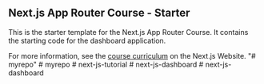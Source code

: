 ## Next.js App Router Course - Starter

This is the starter template for the Next.js App Router Course. It contains the starting code for the dashboard application.

For more information, see the [course curriculum](https://nextjs.org/learn) on the Next.js Website.
"# myrepo" 
#   m y r e p o  
 #   n e x t - j s - t u t o r i a l  
 #   n e x t - j s - d a s h b o a r d  
 #   n e x t - j s - d a s h b o a r d  
 